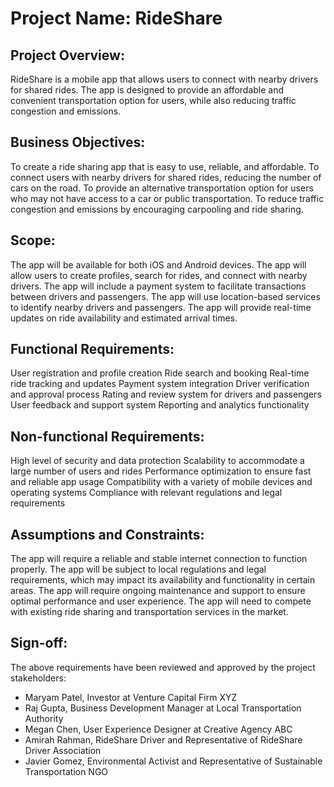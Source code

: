 # Project Name: RideShare

## Project Overview:

RideShare is a mobile app that allows users to connect with nearby drivers for shared rides. The app is designed to provide an affordable and convenient transportation option for users, while also reducing traffic congestion and emissions.

## Business Objectives:

To create a ride sharing app that is easy to use, reliable, and affordable.
To connect users with nearby drivers for shared rides, reducing the number of cars on the road.
To provide an alternative transportation option for users who may not have access to a car or public transportation.
To reduce traffic congestion and emissions by encouraging carpooling and ride sharing.

## Scope:

The app will be available for both iOS and Android devices.
The app will allow users to create profiles, search for rides, and connect with nearby drivers.
The app will include a payment system to facilitate transactions between drivers and passengers.
The app will use location-based services to identify nearby drivers and passengers.
The app will provide real-time updates on ride availability and estimated arrival times.

## Functional Requirements:

User registration and profile creation
Ride search and booking
Real-time ride tracking and updates
Payment system integration
Driver verification and approval process
Rating and review system for drivers and passengers
User feedback and support system
Reporting and analytics functionality

## Non-functional Requirements:

High level of security and data protection
Scalability to accommodate a large number of users and rides
Performance optimization to ensure fast and reliable app usage
Compatibility with a variety of mobile devices and operating systems
Compliance with relevant regulations and legal requirements

## Assumptions and Constraints:

The app will require a reliable and stable internet connection to function properly.
The app will be subject to local regulations and legal requirements, which may impact its availability and functionality in certain areas.
The app will require ongoing maintenance and support to ensure optimal performance and user experience.
The app will need to compete with existing ride sharing and transportation services in the market.

## Sign-off:
The above requirements have been reviewed and approved by the project stakeholders:

- Maryam Patel, Investor at Venture Capital Firm XYZ  
- Raj Gupta, Business Development Manager at Local Transportation Authority  
- Megan Chen, User Experience Designer at Creative Agency ABC  
- Amirah Rahman, RideShare Driver and Representative of RideShare Driver Association  
- Javier Gomez, Environmental Activist and Representative of Sustainable Transportation NGO  
